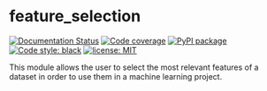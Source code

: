 # feature_selection
[![Documentation Status](https://readthedocs.org/projects/feature_selection/badge/?version=latest)](https://feature_selection.readthedocs.io/en/latest/?badge=latest)
[![Code coverage](https://codecov.io/github/FragileTech/feature_selection/coverage.svg)](https://codecov.io/github/FragileTech/feature_selection)
[![PyPI package](https://badgen.net/pypi/v/feature_selection)](https://pypi.org/project/feature_selection/)
[![Code style: black](https://img.shields.io/badge/code%20style-black-000000.svg)](https://github.com/ambv/black)
[![license: MIT](https://img.shields.io/badge/license-MIT-green.svg)](https://opensource.org/licenses/MIT)

This module allows the user to select the most relevant features of a dataset in order to use them in a machine learning project.
